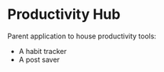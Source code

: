 # Productivity Hub

Parent application to house productivity tools:

- A habit tracker
- A post saver
